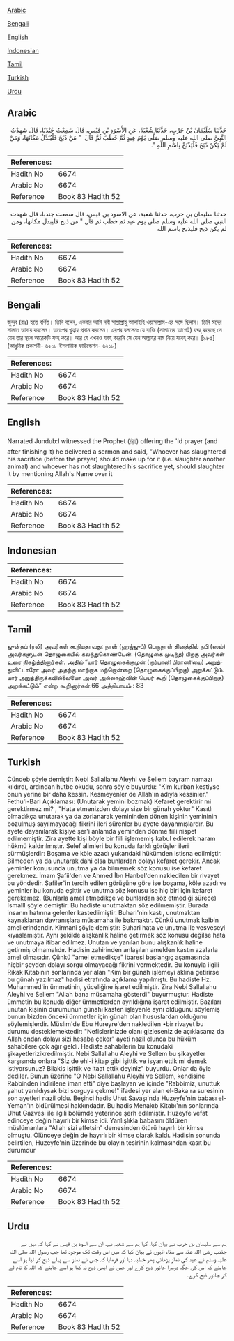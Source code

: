 [Arabic](#arabic)

[Bengali](#bengali)

[English](#english)

[Indonesian](#indonesian)

[Tamil](#tamil)

[Turkish](#turkish)

[Urdu](#urdu)

## Arabic


<div dir="rtl" lang="ar" style={{fontSize:'larger',backgroundColor:'#f8f9fa',padding:20}}>
حَدَّثَنَا سُلَيْمَانُ بْنُ حَرْبٍ، حَدَّثَنَا شُعْبَةُ، عَنِ الأَسْوَدِ بْنِ قَيْسٍ، قَالَ سَمِعْتُ جُنْدَبًا، قَالَ شَهِدْتُ النَّبِيَّ صلى الله عليه وسلم صَلَّى يَوْمَ عِيدٍ ثُمَّ خَطَبَ ثُمَّ قَالَ ‏ "‏ مَنْ ذَبَحَ فَلْيُبَدِّلْ مَكَانَهَا، وَمَنْ لَمْ يَكُنْ ذَبَحَ فَلْيَذْبَحْ بِاسْمِ اللَّهِ ‏"‏‏.‏
</div>
<div style={{backgroundColor:'#f8f9fa',padding:20, marginBottom: 10}}><table> <thead> <tr> <th>References:</th> <th></th> </tr> </thead> <tbody><tr><td>Hadith No</td><td>6674</td></tr><tr><td>Arabic No</td><td>6674</td></tr><tr><td>Reference</td><td>Book 83 Hadith 52</td></tr></tbody></table></div>


<div dir="rtl" lang="ar" style={{fontSize:'larger',backgroundColor:'#f8f9fa',padding:20}}>
حدثنا سليمان بن حرب، حدثنا شعبة، عن الاسود بن قيس، قال سمعت جندبا، قال شهدت النبي صلى الله عليه وسلم صلى يوم عيد ثم خطب ثم قال " من ذبح فليبدل مكانها، ومن لم يكن ذبح فليذبح باسم الله
</div>
<div style={{backgroundColor:'#f8f9fa',padding:20, marginBottom: 10}}><table> <thead> <tr> <th>References:</th> <th></th> </tr> </thead> <tbody><tr><td>Hadith No</td><td>6674</td></tr><tr><td>Arabic No</td><td>6674</td></tr><tr><td>Reference</td><td>Book 83 Hadith 52</td></tr></tbody></table></div>

## Bengali


<div dir="ltr" lang="bn" style={{fontSize:'larger',backgroundColor:'#f8f9fa',padding:20}}>
জুন্দুব (রাঃ) হতে বর্ণিত। তিনি বলেন, একবার আমি নবী সাল্লাল্লাহু আলাইহি ওয়াসাল্লাম-এর সঙ্গে ছিলাম। তিনি ঈদের সালাত আদায় করলেন। অতঃপর খুত্বাহ প্রদান করলেন। এরপর বললেনঃ যে ব্যক্তি (সালাতের আগেই) যব্হ্ করেছে সে যেন তার স্থলে আরেকটি যব্হ করে। আর যে এখনও যবহ্ করেনি সে যেন আল্লাহর নাম নিয়ে যবেহ্ করে। [৯৮৫] (আধুনিক প্রকাশনী- ৬২০৮ ইসলামিক ফাউন্ডেশন- ৬২১৮)
</div>
<div style={{backgroundColor:'#f8f9fa',padding:20, marginBottom: 10}}><table> <thead> <tr> <th>References:</th> <th></th> </tr> </thead> <tbody><tr><td>Hadith No</td><td>6674</td></tr><tr><td>Arabic No</td><td>6674</td></tr><tr><td>Reference</td><td>Book 83 Hadith 52</td></tr></tbody></table></div>

## English


<div dir="ltr" lang="en" style={{fontSize:'larger',backgroundColor:'#f8f9fa',padding:20}}>
Narrated Jundub:I witnessed the Prophet (ﷺ) offering the 'Id prayer (and after finishing it) he delivered a sermon and said, "Whoever has slaughtered his sacrifice (before the prayer) should make up for it (i.e. slaughter another animal) and whoever has not slaughtered his sacrifice yet, should slaughter it by mentioning Allah's Name over it
</div>
<div style={{backgroundColor:'#f8f9fa',padding:20, marginBottom: 10}}><table> <thead> <tr> <th>References:</th> <th></th> </tr> </thead> <tbody><tr><td>Hadith No</td><td>6674</td></tr><tr><td>Arabic No</td><td>6674</td></tr><tr><td>Reference</td><td>Book 83 Hadith 52</td></tr></tbody></table></div>

## Indonesian


<div dir="ltr" lang="id" style={{fontSize:'larger',backgroundColor:'#f8f9fa',padding:20}}>

</div>
<div style={{backgroundColor:'#f8f9fa',padding:20, marginBottom: 10}}><table> <thead> <tr> <th>References:</th> <th></th> </tr> </thead> <tbody><tr><td>Hadith No</td><td>6674</td></tr><tr><td>Arabic No</td><td>6674</td></tr><tr><td>Reference</td><td>Book 83 Hadith 52</td></tr></tbody></table></div>

## Tamil


<div dir="ltr" lang="ta" style={{fontSize:'larger',backgroundColor:'#f8f9fa',padding:20}}>
ஜுன்தப் (ரலி) அவர்கள் கூறியதாவது: நான் (ஹஜ்ஜுப்) பெருநாள் தினத்தில் நபி (ஸல்) அவர்களுடன் தொழுகையில் கலந்துகொண்டேன். (தொழுகை முடிந்த) பிறகு அவர்கள் உரை நிகழ்த்தினார்கள். அதில் “யார் தொழுகைக்குமுன் (குர்பானி பிராணியை) அறுத்துவிட்டாரோ அவர் அதற்கு மாற்றாக மற்றொன்றை (தொழுகைக்குப்பிறகு) அறுக்கட்டும். யார் அறுத்திருக்கவில்லையோ அவர் அல்லாஹ்வின் பெயர் கூறி (தொழுகைக்குப்பிறகு) அறுக்கட்டும்” என்று கூறினார்கள்.66 அத்தியாயம் : 83
</div>
<div style={{backgroundColor:'#f8f9fa',padding:20, marginBottom: 10}}><table> <thead> <tr> <th>References:</th> <th></th> </tr> </thead> <tbody><tr><td>Hadith No</td><td>6674</td></tr><tr><td>Arabic No</td><td>6674</td></tr><tr><td>Reference</td><td>Book 83 Hadith 52</td></tr></tbody></table></div>

## Turkish


<div dir="ltr" lang="tr" style={{fontSize:'larger',backgroundColor:'#f8f9fa',padding:20}}>
Cündeb şöyle demiştir: Nebi Sallallahu Aleyhi ve Sellem bayram namazı kıldırdı, ardından hutbe okudu, sonra şöyle buyurdu: "Kim kurban kestiyse onun yerine bir daha kessin. Kesmeyenler de Allah'ın adıyla kessinier." Fethu'l-Bari Açıklaması: (Unutarak yemini bozmak) Kefaret gerektirir mi gerektirmez mi? , "Hata etmenizden dolayı size bir günah yoktur" Kasıtlı olmadıkça unutarak ya da zorlanarak yemininden dönen kişinin yemininin bozulmuş sayılmayacağı fikrini ileri sürenler bu ayete dayanmışlardır. Bu ayete dayanılarak kişiye şer'i anlamda yeminden dönme fiili nispet edilmemiştir. Zira ayette kişi böyle bir fiili işlememiş kabul edilerek haram hükmü kaldırılmıştır. Selef alimleri bu konuda farklı görüşler ileri sürmüşlerdir: Boşama ve köle azadı yukarıdaki hükümden istisna edilmiştir. Bilmeden ya da unutarak dahi olsa bunlardan dolayı kefaret gerekir. Ancak yeminler konusunda unutma ya da bilmemek söz konusu ise kefaret gerekmez. İmam Şafii'den ve Ahmed İbn Hanbel'den nakledilen bir rivayet bu yöndedir. Şafiler'in tercih edilen görüşüne göre ise boşama, köle azadı ve yeminler bu konuda eşittir ve unutma söz konusu ise hiç biri için kefaret gerekemez. (Bunlarla amel etmedikçe ve bunlardan söz etmediği sürece) İsmalll şöyle demiştir: Bu hadiste unutmaktan söz edilmemiştir. Burada insanın hatırına gelenler kastediimiştir. Buhari'nin kastı, unutmaktan kaynaklanan davranışlara müsamaha ile bakmaktır. Çünkü unutmak kalbin amellerindendir. Kirmani şöyle demiştir: Buhari hata ve unutma ile vesveseyi kıyaslamıştır. Aynı şekilde alışkanlık haline getirmek söz konusu değilse hata ve unutmaya itibar edilmez. Unutan ve yanılan bunu alışkanlık haline getirmiş olmamalıdır. Hadisin zahirinden anlaşılan amelden kastın azalarla amel olmasıdır. Çünkü "amel etmedikçe" ibaresi başlangıç aşamasında hiçbir şeyden dolayı sorgu olmayacağı fikrini vermektedir. Bu konuyla ilgili Rikak Kitabının sonlarında yer alan "Kim bir günah işlemeyi aklına getirirse bu günah yazılmaz" hadisi etrafında açıklama yapılmıştı. Bu hadiste Hz. Muhammed'in ümmetinin, yüceliğine işaret edilmiştir. Zira Nebi Sallallahu Aleyhi ve Sellem "Allah bana müsamaha gösterdi" buyurmuştur. Hadiste ümmetin bu konuda diğer ümmetlerden ayrıldığına işaret edilmiştir. Bazıları unutan kişinin durumunun günahı kasten işleyenle aynı olduğunu söylemiş bunun bizden önceki ümmetler için günah olan hususlardan olduğunu söylemişlerdir. Müslim'de Ebu Hureyre'den nakledilen •bir rivayet bu durumu desteklemektedir: "Nefislerinizde olanı gizleseniz de açıklasanız da Allah ondan dolayı sizi hesaba çeker" ayeti nazil olunca bu hüküm sahabilere çok ağır geldi. Hadiste sahabilerin bu konudaki şikayetlerizikredilmiştir. Nebi Sallallahu Aleyhi ve Sellem bu şikayetler karşısında onlara "Siz de ehl-i kitap gibi işittik ve isyan ettik mi demek istiyorsunuz? Bilakis işittik ve itaat ettik deyiniz" buyurdu. Onlar da öyle dediler. Bunun üzerine "O Nebi Sallallahu Aleyhi ve Sellem, kendisine Rabbinden indirilene iman etti" diye başlayan ve içinde "Rabbimiz, unuttuk yahut yanıldıysak bizi sorguya çekme!" ifadesi yer alan el-Baka ra suresinin son ayetleri nazil oldu. Beşinci hadis Uhut Savaşı'nda Huzeyfe'nin babası el-Yeman'ın öldürülmesi hakkındadır. Bu hadis Menakıb Kitabı'nın sonlarında Uhut Gazvesi ile ilgili bölümde yeterince şerh edilmiştir. Huzeyfe vefat edinceye değin hayırlı bir kimse idi. Yanlışlıkla babasını öldüren müslümanlara "Allah sizi affetsin" demesinden ötürü hayırlı bir kimse olmuştu. Ölünceye değin de hayırlı bir kimse olarak kaldı. Hadisin sonunda belirtilen, Huzeyfe'nin üzerinde bu olayın tesirinin kalmasından kasıt bu durumdur
</div>
<div style={{backgroundColor:'#f8f9fa',padding:20, marginBottom: 10}}><table> <thead> <tr> <th>References:</th> <th></th> </tr> </thead> <tbody><tr><td>Hadith No</td><td>6674</td></tr><tr><td>Arabic No</td><td>6674</td></tr><tr><td>Reference</td><td>Book 83 Hadith 52</td></tr></tbody></table></div>

## Urdu


<div dir="rtl" lang="ur" style={{fontSize:'larger',backgroundColor:'#f8f9fa',padding:20}}>
ہم سے سلیمان بن حرب نے بیان کیا، کہا ہم سے شعبہ نے، ان سے اسود بن قیس نے کہا کہ میں نے جندب رضی اللہ عنہ سے سنا، انہوں نے بیان کیا کہ میں اس وقت تک موجود تھا جب رسول اللہ صلی اللہ علیہ وسلم نے عید کی نماز پڑھائی پھر خطبہ دیا اور فرمایا کہ جس نے نماز سے پہلے ذبح کر لیا ہو اسے چاہئے کہ اس کی جگہ دوسرا جانور ذبح کرے اور جس نے ابھی ذبح نہ کیا ہو اسے چاہئے کہ اللہ کا نام لے کر جانور ذبح کرے۔
</div>
<div style={{backgroundColor:'#f8f9fa',padding:20, marginBottom: 10}}><table> <thead> <tr> <th>References:</th> <th></th> </tr> </thead> <tbody><tr><td>Hadith No</td><td>6674</td></tr><tr><td>Arabic No</td><td>6674</td></tr><tr><td>Reference</td><td>Book 83 Hadith 52</td></tr></tbody></table></div>